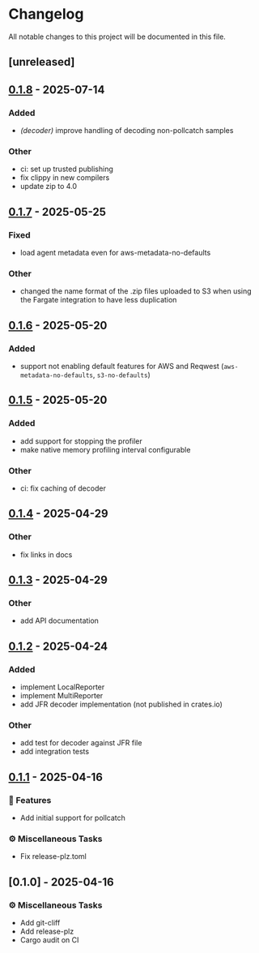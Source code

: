 # Changelog

All notable changes to this project will be documented in this file.

## [unreleased]

## [0.1.8](https://github.com/async-profiler/rust-agent/compare/v0.1.7...v0.1.8) - 2025-07-14

### Added

- *(decoder)* improve handling of decoding non-pollcatch samples

### Other

- ci: set up trusted publishing
- fix clippy in new compilers
- update zip to 4.0

## [0.1.7](https://github.com/async-profiler/rust-agent/compare/v0.1.6...v0.1.7) - 2025-05-25

### Fixed

- load agent metadata even for aws-metadata-no-defaults

### Other

- changed the name format of the .zip files uploaded to S3 when using the Fargate integration
  to have less duplication

## [0.1.6](https://github.com/async-profiler/rust-agent/compare/v0.1.5...v0.1.6) - 2025-05-20

### Added

- support not enabling default features for AWS and Reqwest (`aws-metadata-no-defaults`, `s3-no-defaults`)

## [0.1.5](https://github.com/async-profiler/rust-agent/compare/v0.1.4...v0.1.5) - 2025-05-20

### Added

- add support for stopping the profiler
- make native memory profiling interval configurable

### Other

- ci: fix caching of decoder

## [0.1.4](https://github.com/arielb1/rust-agent/compare/v0.1.3...v0.1.4) - 2025-04-29

### Other

- fix links in docs

## [0.1.3](https://github.com/async-profiler/rust-agent/compare/v0.1.2...v0.1.3) - 2025-04-29

### Other

- add API documentation

## [0.1.2](https://github.com/async-profiler/rust-agent/compare/v0.1.1...v0.1.2) - 2025-04-24

### Added

- implement LocalReporter
- implement MultiReporter
- add JFR decoder implementation (not published in crates.io)

### Other

- add test for decoder against JFR file
- add integration tests

## [0.1.1](https://github.com/async-profiler/rust-agent/compare/v0.1.0...v0.1.1) - 2025-04-16

### 🚀 Features

- Add initial support for pollcatch

### ⚙️ Miscellaneous Tasks

- Fix release-plz.toml

## [0.1.0] - 2025-04-16

### ⚙️ Miscellaneous Tasks

- Add git-cliff
- Add release-plz
- Cargo audit on CI

<!-- generated by git-cliff -->
